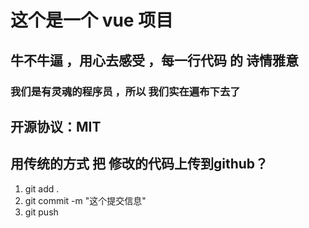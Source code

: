 # 这个是一个 vue 项目

## 牛不牛逼 ，用心去感受 ，每一行代码 的 诗情雅意

### 我们是有灵魂的程序员 ，所以 我们实在遍布下去了


## 开源协议：MIT

## 用传统的方式 把 修改的代码上传到github？
1. git add .
2. git commit -m "这个提交信息"
3. git push   